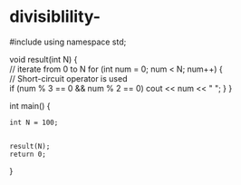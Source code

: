 # divisiblility-


#include <iostream> 
using namespace std; 
  

void result(int N) 
{      
    // iterate from 0 to N 
    for (int num = 0; num < N; num++) 
    {      
        // Short-circuit operator is used  
        if (num % 3 == 0 && num % 2 == 0) 
            cout << num << " "; 
    } 
} 
  

int main() 
{      
  
    int N = 100; 
      
     
    result(N); 
    return 0; 
}
